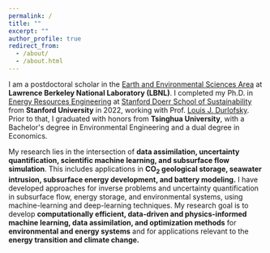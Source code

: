```yaml
---
permalink: /
title: ""
excerpt: ""
author_profile: true
redirect_from: 
  - /about/
  - /about.html
---
```


I am a postdoctoral scholar in the [Earth and Environmental Sciences Area](https://eesa.lbl.gov) at **Lawrence Berkeley National Laboratory (LBNL)**. I completed my Ph.D. in [Energy Resources Engineering](https://ese.stanford.edu) at [Stanford Doerr School of Sustainability](https://sustainability.stanford.edu) from **Stanford University** in 2022, working with Prof. [Louis J. Durlofsky](https://profiles.stanford.edu/louis-durlofsky). Prior to that, I graduated with honors from **Tsinghua University**, with a Bachelor's degree in Environmental Engineering and a dual degree in Economics.

My research lies in the intersection of **data assimilation, uncertainty quantification, scientific machine learning, and subsurface flow simulation**. This includes applications in **CO<sub>2</sub> geological storage, seawater intrusion, subsurface energy development, and battery modeling.** I have developed approaches for inverse problems and uncertainty quantification in subsurface flow, energy storage, and environmental systems, using machine-learning and deep-learning techniques. My research goal is to develop **computationally efficient, data-driven and physics-informed machine learning, data assimilation, and optimization methods** for **environmental and energy systems** and for applications relevant to the **energy transition and climate change.**

